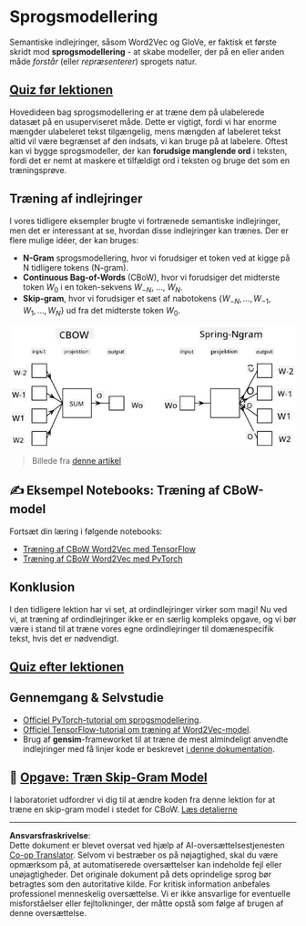 <!--
CO_OP_TRANSLATOR_METADATA:
{
  "original_hash": "31b46ba1f3aa78578134d4829f88be53",
  "translation_date": "2025-08-28T15:53:31+00:00",
  "source_file": "lessons/5-NLP/15-LanguageModeling/README.md",
  "language_code": "da"
}
-->
# Sprogsmodellering

Semantiske indlejringer, såsom Word2Vec og GloVe, er faktisk et første skridt mod **sprogsmodellering** - at skabe modeller, der på en eller anden måde *forstår* (eller *repræsenterer*) sprogets natur.

## [Quiz før lektionen](https://ff-quizzes.netlify.app/en/ai/quiz/29)

Hovedideen bag sprogsmodellering er at træne dem på ulabelerede datasæt på en usuperviseret måde. Dette er vigtigt, fordi vi har enorme mængder ulabeleret tekst tilgængelig, mens mængden af labeleret tekst altid vil være begrænset af den indsats, vi kan bruge på at labelere. Oftest kan vi bygge sprogsmodeller, der kan **forudsige manglende ord** i teksten, fordi det er nemt at maskere et tilfældigt ord i teksten og bruge det som en træningsprøve.

## Træning af indlejringer

I vores tidligere eksempler brugte vi fortrænede semantiske indlejringer, men det er interessant at se, hvordan disse indlejringer kan trænes. Der er flere mulige idéer, der kan bruges:

* **N-Gram** sprogsmodellering, hvor vi forudsiger et token ved at kigge på N tidligere tokens (N-gram).
* **Continuous Bag-of-Words** (CBoW), hvor vi forudsiger det midterste token $W_0$ i en token-sekvens $W_{-N}$, ..., $W_N$.
* **Skip-gram**, hvor vi forudsiger et sæt af nabotokens {$W_{-N},\dots, W_{-1}, W_1,\dots, W_N$} ud fra det midterste token $W_0$.

![billede fra artikel om konvertering af ord til vektorer](../../../../../translated_images/example-algorithms-for-converting-words-to-vectors.fbe9207a726922f6f0f5de66427e8a6eda63809356114e28fb1fa5f4a83ebda7.da.png)

> Billede fra [denne artikel](https://arxiv.org/pdf/1301.3781.pdf)

## ✍️ Eksempel Notebooks: Træning af CBoW-model

Fortsæt din læring i følgende notebooks:

* [Træning af CBoW Word2Vec med TensorFlow](CBoW-TF.ipynb)
* [Træning af CBoW Word2Vec med PyTorch](CBoW-PyTorch.ipynb)

## Konklusion

I den tidligere lektion har vi set, at ordindlejringer virker som magi! Nu ved vi, at træning af ordindlejringer ikke er en særlig kompleks opgave, og vi bør være i stand til at træne vores egne ordindlejringer til domænespecifik tekst, hvis det er nødvendigt.

## [Quiz efter lektionen](https://ff-quizzes.netlify.app/en/ai/quiz/30)

## Gennemgang & Selvstudie

* [Officiel PyTorch-tutorial om sprogsmodellering](https://pytorch.org/tutorials/beginner/nlp/word_embeddings_tutorial.html).
* [Officiel TensorFlow-tutorial om træning af Word2Vec-model](https://www.TensorFlow.org/tutorials/text/word2vec).
* Brug af **gensim**-frameworket til at træne de mest almindeligt anvendte indlejringer med få linjer kode er beskrevet [i denne dokumentation](https://pytorch.org/tutorials/beginner/nlp/word_embeddings_tutorial.html).

## 🚀 [Opgave: Træn Skip-Gram Model](lab/README.md)

I laboratoriet udfordrer vi dig til at ændre koden fra denne lektion for at træne en skip-gram model i stedet for CBoW. [Læs detaljerne](lab/README.md)

---

**Ansvarsfraskrivelse**:  
Dette dokument er blevet oversat ved hjælp af AI-oversættelsestjenesten [Co-op Translator](https://github.com/Azure/co-op-translator). Selvom vi bestræber os på nøjagtighed, skal du være opmærksom på, at automatiserede oversættelser kan indeholde fejl eller unøjagtigheder. Det originale dokument på dets oprindelige sprog bør betragtes som den autoritative kilde. For kritisk information anbefales professionel menneskelig oversættelse. Vi er ikke ansvarlige for eventuelle misforståelser eller fejltolkninger, der måtte opstå som følge af brugen af denne oversættelse.